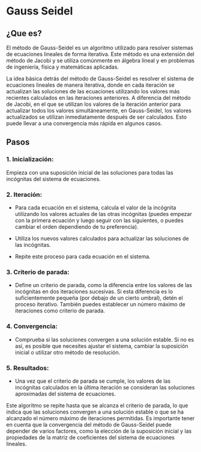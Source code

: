 # Gauss Seidel

## ¿Que es?
El método de Gauss-Seidel es un algoritmo utilizado para resolver sistemas de ecuaciones lineales de forma iterativa. 
Este método es una extensión del método de Jacobi y se utiliza comúnmente en álgebra lineal y en problemas de ingeniería, 
física y matemáticas aplicadas.

La idea básica detrás del método de Gauss-Seidel es resolver el sistema de ecuaciones lineales de manera iterativa, donde 
en cada iteración se actualizan las soluciones de las ecuaciones utilizando los valores más recientes calculados en las 
iteraciones anteriores. A diferencia del método de Jacobi, en el que se utilizan los valores de la iteración anterior para 
actualizar todos los valores simultáneamente, en Gauss-Seidel, los valores actualizados se utilizan inmediatamente después 
de ser calculados. Esto puede llevar a una convergencia más rápida en algunos casos.

## Pasos
### 1. Inicialización: 
Empieza con una suposición inicial de las soluciones para todas las incógnitas del sistema de ecuaciones.

### 2. Iteración:
- Para cada ecuación en el sistema, calcula el valor de la incógnita utilizando los valores actuales de las otras incógnitas 
  (puedes empezar con la primera ecuación y luego seguir con las siguientes, o puedes cambiar el orden dependiendo de tu 
  preferencia).

- Utiliza los nuevos valores calculados para actualizar las soluciones de las incógnitas.

- Repite este proceso para cada ecuación en el sistema.

### 3. Criterio de parada:
- Define un criterio de parada, como la diferencia entre los valores de las incógnitas en dos iteraciones sucesivas. Si esta
  diferencia es lo suficientemente pequeña (por debajo de un cierto umbral), detén el proceso iterativo. También puedes
  establecer un número máximo de iteraciones como criterio de parada.

### 4. Convergencia:
- Comprueba si las soluciones convergen a una solución estable. Si no es así, es posible que necesites ajustar el sistema, cambiar
  la suposición inicial o utilizar otro método de 
  resolución.
  
### 5. Resultados:
- Una vez que el criterio de parada se cumple, los valores de las incógnitas calculados en la última iteración se consideran las 
  soluciones aproximadas del sistema de ecuaciones.

Este algoritmo se repite hasta que se alcanza el criterio de parada, lo que indica que las soluciones convergen a una solución estable o que se ha alcanzado el número máximo de iteraciones permitidas. Es importante tener en cuenta que la convergencia del método de Gauss-Seidel puede depender de varios factores, como la elección de la suposición inicial y las propiedades de la matriz de coeficientes del sistema de ecuaciones lineales.
